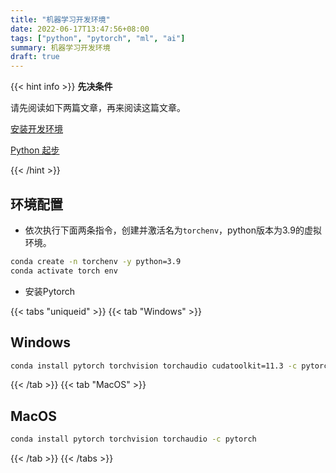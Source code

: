 ```yaml
---
title: "机器学习开发环境"
date: 2022-06-17T13:47:56+08:00
tags: ["python", "pytorch", "ml", "ai"]
summary: 机器学习开发环境
draft: true
---
```


{{< hint info >}}
**先决条件**

请先阅读如下两篇文章，再来阅读这篇文章。

[安装开发环境](/posts/dev/py/env)

[Python 起步](/posts/dev/py/starter)

{{< /hint >}}

## 环境配置

- 依次执行下面两条指令，创建并激活名为`torchenv`，python版本为3.9的虚拟环境。

```bash
conda create -n torchenv -y python=3.9
conda activate torch env
```

- 安装Pytorch

{{< tabs "uniqueid" >}}
{{< tab "Windows" >}}

## Windows

```bash
conda install pytorch torchvision torchaudio cudatoolkit=11.3 -c pytorch
```

{{< /tab >}}
{{< tab "MacOS" >}}

## MacOS

```bash
conda install pytorch torchvision torchaudio -c pytorch
```
{{< /tab >}}
{{< /tabs >}}
